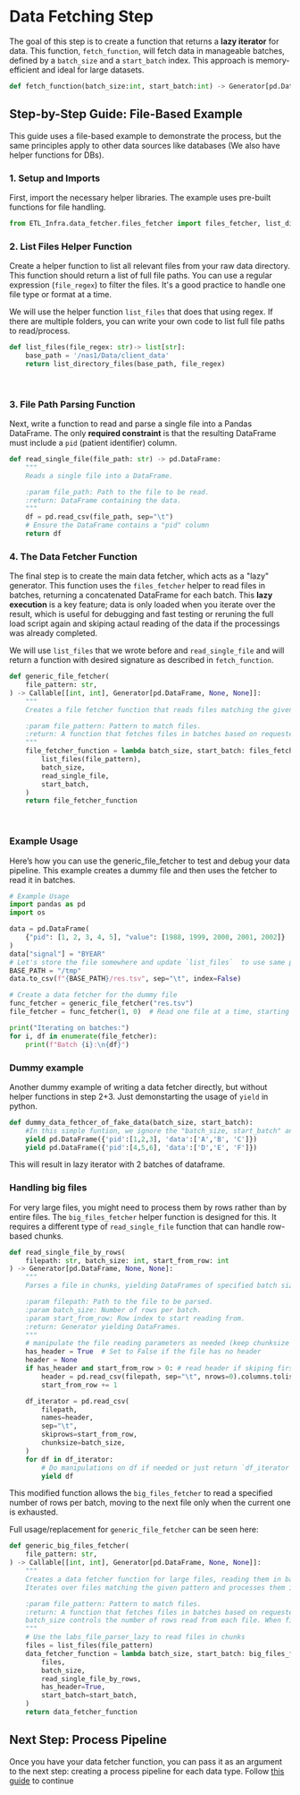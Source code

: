 # Data Fetching Step

The goal of this step is to create a function that returns a **lazy iterator** for data. This function, `fetch_function`, will fetch data in manageable batches, defined by a `batch_size` and a `start_batch` index. This approach is memory-efficient and ideal for large datasets.

```python
def fetch_function(batch_size:int, start_batch:int) -> Generator[pd.DataFrame, None, None]
```

## Step-by-Step Guide: File-Based Example

This guide uses a file-based example to demonstrate the process, but the same principles apply to other data sources like databases (We also have helper functions for DBs).

### 1. Setup and Imports

First, import the necessary helper libraries. The example uses pre-built functions for file handling.

```python
from ETL_Infra.data_fetcher.files_fetcher import files_fetcher, list_directory_files, big_files_fetcher
```
### 2. List Files Helper Function

Create a helper function to list all relevant files from your raw data directory. This function should return a list of full file paths. You can use a regular expression (`file_regex`) to filter the files. It's a good practice to handle one file type or format at a time.

We will use the helper function `list_files` that does that using regex.
If there are multiple folders, you can write your own code to list full file paths to read/process.

```python
def list_files(file_regex: str)-> list[str]:
    base_path = '/nas1/Data/client_data'
    return list_directory_files(base_path, file_regex)
```
 
### 3. File Path Parsing Function

Next, write a function to read and parse a single file into a Pandas DataFrame. The only **required constraint** is that the resulting DataFrame must include a `pid` (patient identifier) column.

```python
def read_single_file(file_path: str) -> pd.DataFrame:
    """
    Reads a single file into a DataFrame.

    :param file_path: Path to the file to be read.
    :return: DataFrame containing the data.
    """
    df = pd.read_csv(file_path, sep="\t")
    # Ensure the DataFrame contains a "pid" column
    return df
```
### 4. The Data Fetcher Function

The final step is to create the main data fetcher, which acts as a "lazy" generator. 
This function uses the `files_fetcher` helper to read files in batches, returning a concatenated DataFrame for each batch. 
This **lazy execution** is a key feature; data is only loaded when you iterate over the result, which is useful for debugging and fast testing or reruning the full load script again and skiping actaul reading of the data if the processings was already completed.

We will use `list_files` that we wrote before and `read_single_file` and will return a function with desired signature as described in `fetch_function`.

```python
def generic_file_fetcher(
    file_pattern: str,
) -> Callable[[int, int], Generator[pd.DataFrame, None, None]]:
    """
    Creates a file fetcher function that reads files matching the given pattern.

    :param file_pattern: Pattern to match files.
    :return: A function that fetches files in batches based on requested batch size and starting index.
    """
    file_fetcher_function = lambda batch_size, start_batch: files_fetcher(
        list_files(file_pattern),
        batch_size,
        read_single_file,
        start_batch,
    )
    return file_fetcher_function
```
 
### Example Usage

Here’s how you can use the generic_file_fetcher to test and debug your data pipeline. 
This example creates a dummy file and then uses the fetcher to read it in batches.

```python
# Example Usage
import pandas as pd
import os

data = pd.DataFrame(
    {"pid": [1, 2, 3, 4, 5], "value": [1988, 1999, 2000, 2001, 2002]}
)
data["signal"] = "BYEAR"
# Let's store the file somewhere and update `list_files`  to use same path
BASE_PATH = "/tmp"
data.to_csv(f"{BASE_PATH}/res.tsv", sep="\t", index=False)

# Create a data fetcher for the dummy file
func_fetcher = generic_file_fetcher("res.tsv")
file_fetcher = func_fetcher(1, 0)  # Read one file at a time, starting from index 0

print("Iterating on batches:")
for i, df in enumerate(file_fetcher):
    print(f"Batch {i}:\n{df}")
```

### Dummy example

Another dummy example of writing a data fetcher directly, but without helper functions in step 2+3.
Just demonstarting the usage of `yield` in python.
```python
def dummy_data_fethcer_of_fake_data(batch_size, start_batch):
	#In this simple funtion, we ignore the "batch_size, start_batch" and returns lazy iterator with 2 DataFrames
	yield pd.DataFrame({'pid':[1,2,3], 'data':['A','B', 'C']})
	yield pd.DataFrame({'pid':[4,5,6], 'data':['D','E', 'F']})
```
This will result in lazy iterator with 2 batches of dataframe.

### Handling big files

For very large files, you might need to process them by rows rather than by entire files. The `big_files_fetcher` helper function is designed for this. It requires a different type of `read_single_file` function that can handle row-based chunks.

```python
def read_single_file_by_rows(
    filepath: str, batch_size: int, start_from_row: int
) -> Generator[pd.DataFrame, None, None]:
    """
    Parses a file in chunks, yielding DataFrames of specified batch size as number of rows.

    :param filepath: Path to the file to be parsed.
    :param batch_size: Number of rows per batch.
    :param start_from_row: Row index to start reading from.
    :return: Generator yielding DataFrames.
    """
    # manipulate the file reading parameters as needed (keep chunksize and skiprows):
    has_header = True  # Set to False if the file has no header
    header = None
    if has_header and start_from_row > 0: # read header if skiping first row
        header = pd.read_csv(filepath, sep="\t", nrows=0).columns.tolist()
        start_from_row += 1

    df_iterator = pd.read_csv(
        filepath,
        names=header,
        sep="\t",
        skiprows=start_from_row,
        chunksize=batch_size,
    )
    for df in df_iterator:
        # Do manipulations on df if needed or just return `df_iterator`
        yield df
```

This modified function allows the `big_files_fetcher` to read a specified number of rows per batch, moving to the next file only when the current one is exhausted.

Full usage/replacement for `generic_file_fetcher` can be seen here:

```python
def generic_big_files_fetcher(
    file_pattern: str,
) -> Callable[[int, int], Generator[pd.DataFrame, None, None]]:
    """
    Creates a data fetcher function for large files, reading them in batches.
    Iterates over files matching the given pattern and processes them in chunks by reading rows.

    :param file_pattern: Pattern to match files.
    :return: A function that fetches files in batches based on requested batch size, starting index.
    batch_size controls the number of rows read from each file. When file ends, it will read the next file.
    """
    # Use the labs_file_parser_lazy to read files in chunks
    files = list_files(file_pattern)
    data_fetcher_function = lambda batch_size, start_batch: big_files_fetcher(
        files,
        batch_size,
        read_single_file_by_rows,
        has_header=True,
        start_batch=start_batch,
    )
    return data_fetcher_function
```

## Next Step: Process Pipeline

Once you have your data fetcher function, you can pass it as an argument to the next step: creating a process pipeline for each data type.
Follow [this guide](../02.Process%20Pipeline) to continue
